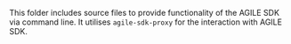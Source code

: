This folder includes source files to provide functionality of the AGILE SDK via command line. It utilises `agile-sdk-proxy` for the interaction with AGILE SDK.
